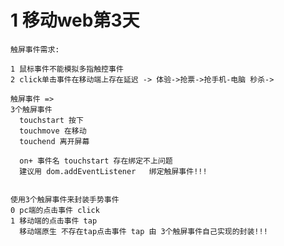 # 1 移动web第3天	

```	 触屏事件需求:
触屏事件需求:
```

    1 鼠标事件不能模拟多指触控事件 
    2 click单击事件在移动端上存在延迟 -> 体验->抢票->抢手机-电脑 秒杀-> 
    
    触屏事件 => 
    3个触屏事件
      touchstart 按下
      touchmove 在移动
      touchend 离开屏幕 
    
      on+ 事件名 touchstart 存在绑定不上问题
      建议用 dom.addEventListener   绑定触屏事件!!! 


    使用3个触屏事件来封装手势事件
    0 pc端的点击事件 click 
    1 移动端的点击事件 tap 
      移动端原生 不存在tap点击事件 tap 由 3个触屏事件自己实现的封装!!! 






​	